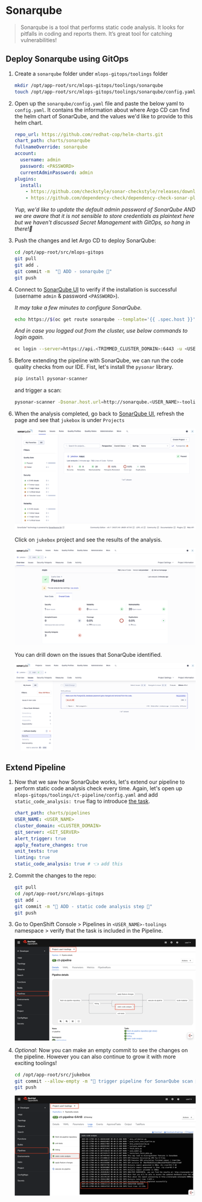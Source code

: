 # Sonarqube

> Sonarqube is a tool that performs static code analysis. It looks for pitfalls in coding and reports them. It’s great tool for catching vulnerabilities!

## Deploy Sonarqube using GitOps

1. Create a `sonarqube` folder under `mlops-gitops/toolings` folder

    ```bash
    mkdir /opt/app-root/src/mlops-gitops/toolings/sonarqube
    touch /opt/app-root/src/mlops-gitops/toolings/sonarqube/config.yaml
    ```

2. Open up the `sonarqube/config.yaml` file and paste the below yaml to `config.yaml`. It contains the information about where Argo CD can find the helm chart of SonarQube, and the values we'd like to provide to this helm chart. 

    ```yaml
    repo_url: https://github.com/redhat-cop/helm-charts.git
    chart_path: charts/sonarqube
    fullnameOverride: sonarqube
    account:
      username: admin
      password: <PASSWORD>
      currentAdminPassword: admin
    plugins:
      install:
        - https://github.com/checkstyle/sonar-checkstyle/releases/download/10.9.3/checkstyle-sonar-plugin-10.9.3.jar
        - https://github.com/dependency-check/dependency-check-sonar-plugin/releases/download/3.1.0/sonar-dependency-check-plugin-3.1.0.jar
    ```

    _Yup, we'd like to update the default admin password of SonarQube AND we are aware that it is not sensible to store credentials as plaintext here but we haven't discussed Secret Management with GitOps, so hang in there!🫣_

3. Push the changes and let Argo CD to deploy SonarQube:

    ```bash
    cd /opt/app-root/src/mlops-gitops
    git pull
    git add .
    git commit -m  "🦇 ADD - sonarqube 🦇"
    git push 
    ```

4. Connect to [SonarQube UI](https://sonarqube-<USER_NAME>-toolings.<CLUSTER_DOMAIN>/) to verify if the installation is successful (username `admin` & password `<PASSWORD>`).

    _It may take a few minutes to configure SonarQube._

    ```bash
    echo https://$(oc get route sonarqube --template='{{ .spec.host }}' -n <USER_NAME>-toolings)
    ```

    _And in case you logged out from the cluster, use below commands to login again._

    ```bash
    oc login --server=https://api.<TRIMMED_CLUSTER_DOMAIN>:6443 -u <USER_NAME> -p <PASSWORD>
    ```

5. Before extending the pipeline with SonarQube, we can run the code quality checks from our IDE. Fist, let's install the `pysonar` library.

    ```bash
    pip install pysonar-scanner
    ```

    and trigger a scan:

    ```bash
    pysonar-scanner -Dsonar.host.url=http://sonarqube.<USER_NAME>-toolings.svc.cluster.local:9000 -Dsonar.projectKey=jukebox -Dsonar.login=admin -Dsonar.password=<PASSWORD>
    ```

6. When the analysis completed, go back to [SonarQube UI](https://sonarqube-<USER_NAME>-toolings.<CLUSTER_DOMAIN>/), refresh the page and see that `jukebox` is under  `Projects`

    ![sonarqube-1.png](./images/sonarqube-1.png)

    Click on `jukebox` project and see the results of the analysis.

    ![sonarqube-2.png](./images/sonarqube-2.png)

    You can drill down on the issues that SonarQube identified.

    ![sonarqube-3.png](./images/sonarqube-3.png)

## Extend Pipeline

1. Now that we saw how SonarQube works, let's extend our pipeline to perform static code analysis check every time. Again, let's open up `mlops-gitops/toolings/ct-pipeline/config.yaml` and add `static_code_analysis: true` flag to introduce [the task](https://<GIT_SERVER>/<USER_NAME>/mlops-helmcharts/src/branch/main/charts/pipelines/templates/tasks/static-code-analysis.yaml).

    ```yaml
    chart_path: charts/pipelines
    USER_NAME: <USER_NAME>
    cluster_domain: <CLUSTER_DOMAIN>
    git_server: <GIT_SERVER> 
    alert_trigger: true 
    apply_feature_changes: true
    unit_tests: true
    linting: true 
    static_code_analysis: true # 👈 add this
    ```

2. Commit the changes to the repo:

    ```bash
    git pull
    cd /opt/app-root/src/mlops-gitops
    git add .
    git commit -m "🧦 ADD - static code analysis step 🧦"
    git push
    ```

3. Go to OpenShift Console > Pipelines in `<USER_NAME>-toolings` namespace > verify that the task is included in the Pipeline.

    ![sonarqube-task.png](./images/sonarqube-task.png)

4. _Optional_: Now you can make an empty commit to see the changes on the pipeline. However you can also continue to grow it with more exciting toolings! 

    ```bash
    cd /opt/app-root/src/jukebox
    git commit --allow-empty -m "🐹 trigger pipeline for SonarQube scan 🐹"
    git push
    ```

    ![sonarqube-task-success.png](./images/sonarqube-task-success.png)